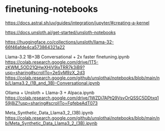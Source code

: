 # finetuning-notebooks

https://docs.astral.sh/uv/guides/integration/jupyter/#creating-a-kernel

https://docs.unsloth.ai/get-started/unsloth-notebooks

https://huggingface.co/collections/unsloth/llama-32-66f46afde4ca573864321a22

Llama-3.2 1B+3B Conversational + 2x faster finetuning.ipynb \
https://colab.research.google.com/drive/1T5-zKWM_5OD21QHwXHiV9ixTRR7k3iB9?usp=sharing#scrollTo=2eSvM9zX_2d3 \
https://colab.research.google.com/github/unslothai/notebooks/blob/main/nb/Llama3.2_(1B_and_3B)-Conversational.ipynb

Ollama  + Unsloth + Llama-3 + Alpaca.ipynb
https://colab.research.google.com/drive/1WZDi7APtQ9VsvOrQSSC5DDtxq159j8iZ?usp=sharing#scrollTo=FqfebeAdT073

Meta_Synthetic_Data_Llama3_2_(3B).ipynb
https://colab.research.google.com/github/unslothai/notebooks/blob/main/nb/Meta_Synthetic_Data_Llama3_2_(3B).ipynb